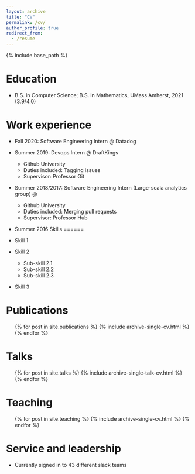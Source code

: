 ```yaml
---
layout: archive
title: "CV"
permalink: /cv/
author_profile: true
redirect_from:
  - /resume
---
```


{% include base_path %}

Education
======
* B.S. in Computer Science; B.S. in Mathematics, UMass Amherst, 2021 (3.9/4.0)

Work experience
======
* Fall 2020: Software Engineering Intern @ Datadog

* Summer 2019: Devops Intern @ DraftKings
  * Github University
  * Duties included: Tagging issues
  * Supervisor: Professor Git

* Summer 2018/2017: Software Engineering Intern (Large-scala analytics group) @
  * Github University
  * Duties included: Merging pull requests
  * Supervisor: Professor Hub
  
* Summer 2016
Skills
======
* Skill 1
* Skill 2
  * Sub-skill 2.1
  * Sub-skill 2.2
  * Sub-skill 2.3
* Skill 3

Publications
======
  <ul>{% for post in site.publications %}
    {% include archive-single-cv.html %}
  {% endfor %}</ul>
  
Talks
======
  <ul>{% for post in site.talks %}
    {% include archive-single-talk-cv.html %}
  {% endfor %}</ul>
  
Teaching
======
  <ul>{% for post in site.teaching %}
    {% include archive-single-cv.html %}
  {% endfor %}</ul>
  
Service and leadership
======
* Currently signed in to 43 different slack teams
